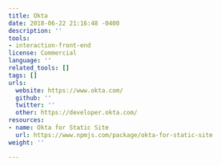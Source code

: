 ```yaml
---
title: Okta
date: 2018-06-22 21:16:48 -0400
description: ''
tools:
- interaction-front-end
license: Commercial
language: ''
related_tools: []
tags: []
urls:
  website: https://www.okta.com/
  github: ''
  twitter: ''
  other: https://developer.okta.com/
resources:
- name: Okta for Static Site
  url: https://www.npmjs.com/package/okta-for-static-site
weight: ''

---
```

